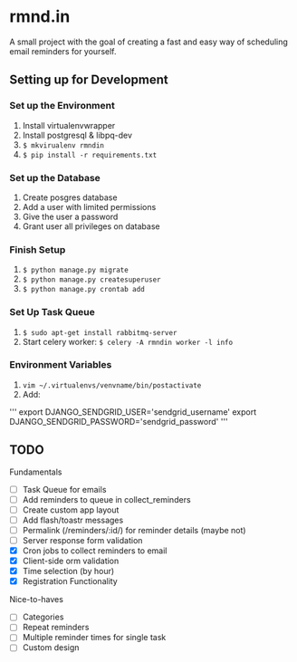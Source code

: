 # rmnd.in
A small project with the goal of creating a fast and easy way of scheduling email reminders for yourself.

## Setting up for Development

### Set up the Environment
1. Install virtualenvwrapper
1. Install postgresql & libpq-dev
1. `$ mkvirualenv rmndin`
1. `$ pip install -r requirements.txt`

### Set up the Database
1. Create posgres database
1. Add a user with limited permissions
1. Give the user a password
1. Grant user all privileges on database

### Finish Setup
1. `$ python manage.py migrate`
1. `$ python manage.py createsuperuser`
1. `$ python manage.py crontab add`

### Set Up Task Queue
1. `$ sudo apt-get install rabbitmq-server`
1. Start celery worker: `$ celery -A rmndin worker -l info`

### Environment Variables
1. `vim ~/.virtualenvs/venvname/bin/postactivate`
1. Add:

'''
export DJANGO_SENDGRID_USER='sendgrid_username'
export DJANGO_SENDGRID_PASSWORD='sendgrid_password'
'''

## TODO
Fundamentals
- [ ] Task Queue for emails 
- [ ] Add reminders to queue in collect_reminders
- [ ] Create custom app layout
- [ ] Add flash/toastr messages
- [ ] Permalink (/reminders/:id/) for reminder details (maybe not)
- [ ] Server response form validation
- [x] Cron jobs to collect reminders to email 
- [x] Client-side orm validation
- [x] Time selection (by hour)
- [x] Registration Functionality

Nice-to-haves
- [ ] Categories
- [ ] Repeat reminders
- [ ] Multiple reminder times for single task
- [ ] Custom design
